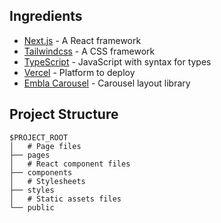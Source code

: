 ## Ingredients

- [Next.js](https://nextjs.org/) - A React framework
- [Tailwindcss](https://tailwindcss.com) - A CSS framework
- [TypeScript](https://www.typescriptlang.org/) - JavaScript with syntax for types
- [Vercel](https://vercel.com/) - Platform to deploy
- [Embla Carousel](https://www.embla-carousel.com/) - Carousel layout library

## Project Structure

```
$PROJECT_ROOT
│   # Page files
├── pages
│   # React component files
├── components
│   # Stylesheets
├── styles
│   # Static assets files
└── public
```
